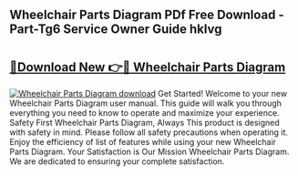 ## Wheelchair Parts Diagram PDf Free Download - Part-Tg6 Service Owner Guide hkIvg

# <h2><a href="http://dfqa5g.blite.top/?on=Wheelchair+Parts+Diagram">🔗Download New 👉🔴 Wheelchair Parts Diagram</a></h2>

[![Wheelchair Parts Diagram download](https://i.imgur.com/lujVjoI.png)](http://dfqa5g.blite.top/?on=Wheelchair+Parts+Diagram)
Get Started! Welcome to your new Wheelchair Parts Diagram user manual. This guide will walk you through everything you need to know to operate and maximize your experience. Safety First Wheelchair Parts Diagram, Always This product is designed with safety in mind. Please follow all safety precautions when operating it. Enjoy the efficiency of list of features while using your new Wheelchair Parts Diagram. Your Satisfaction is Our Mission Wheelchair Parts Diagram. We are dedicated to ensuring your complete satisfaction.
